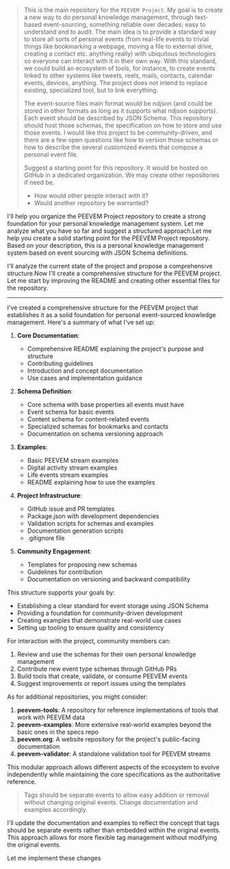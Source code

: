 > This is the main repository for the `PEEVEM Project`. My goal is to create a new way to do personal knowledge management, through text-based event-sourcing, something reliable over decades; easy to understand and to audit. The main idea is to provide a standard way to store all sorts of personal events (from real-life events to trivial things like bookmarking a webpage, moving a file to external drive, creating a contact etc. anything really) with ubiquitous technologies so everyone can interact with it in their own way. With this standard, we could build an ecosystem of tools, for instance, to create events linked to other systems like tweets, reels, mails, contacts, calendar events, devices, anything. The project does not intend to replace existing, specialized tool, but to link everything. 
>
> The event-source files main format would be ndjson (and could be stored in other formats as long as it supports what ndjson supports). Each event should be described by JSON Schema. This repository should host those schemas, the specification on how to store and use those events. I would like this project to be community-driven, and there are a few open questions like how to version those schemas or how to describe the several customized events that compose a personal event file.
> 
> Suggest a starting point for this repository. It would be hosted on GitHub in a dedicated organization. We may create other repositories if need be.
> 
> - How would other people interact with it?
> - Would another repository be warranted?

I'll help you organize the PEEVEM Project repository to create a strong foundation for your personal knowledge management system. Let me analyze what you have so far and suggest a structured approach.Let me help you create a solid starting point for the PEEVEM Project repository. Based on your description, this is a personal knowledge management system based on event sourcing with JSON Schema definitions.

I'll analyze the current state of the project and propose a comprehensive structure.Now I'll create a comprehensive structure for the PEEVEM project. Let me start by improving the README and creating other essential files for the repository.

---

I've created a comprehensive structure for the PEEVEM project that establishes it as a solid foundation for personal event-sourced knowledge management. Here's a summary of what I've set up:

1. **Core Documentation**:
    - Comprehensive README explaining the project's purpose and structure
    - Contributing guidelines
    - Introduction and concept documentation
    - Use cases and implementation guidance

2. **Schema Definition**:
    - Core schema with base properties all events must have
    - Event schema for basic events
    - Content schema for content-related events
    - Specialized schemas for bookmarks and contacts
    - Documentation on schema versioning approach

3. **Examples**:
    - Basic PEEVEM stream examples
    - Digital activity stream examples
    - Life events stream examples
    - README explaining how to use the examples

4. **Project Infrastructure**:
    - GitHub issue and PR templates
    - Package.json with development dependencies
    - Validation scripts for schemas and examples
    - Documentation generation scripts
    - .gitignore file

5. **Community Engagement**:
    - Templates for proposing new schemas
    - Guidelines for contribution
    - Documentation on versioning and backward compatibility

This structure supports your goals by:
- Establishing a clear standard for event storage using JSON Schema
- Providing a foundation for community-driven development
- Creating examples that demonstrate real-world use cases
- Setting up tooling to ensure quality and consistency

For interaction with the project, community members can:
1. Review and use the schemas for their own personal knowledge management
2. Contribute new event type schemas through GitHub PRs
3. Build tools that create, validate, or consume PEEVEM events
4. Suggest improvements or report issues using the templates

As for additional repositories, you might consider:
1. **peevem-tools**: A repository for reference implementations of tools that work with PEEVEM data
2. **peevem-examples**: More extensive real-world examples beyond the basic ones in the specs repo
3. **peevem.org**: A website repository for the project's public-facing documentation
4. **peevem-validator**: A standalone validation tool for PEEVEM streams

This modular approach allows different aspects of the ecosystem to evolve independently while maintaining the core specifications as the authoritative reference.

> Tags should be separate events to allow easy addition or removal without changing original events. Change documentation and examples accordingly.

I'll update the documentation and examples to reflect the concept that tags should be separate events rather than embedded within the original events. This approach allows for more flexible tag management without modifying the original events.

Let me implement these changes
